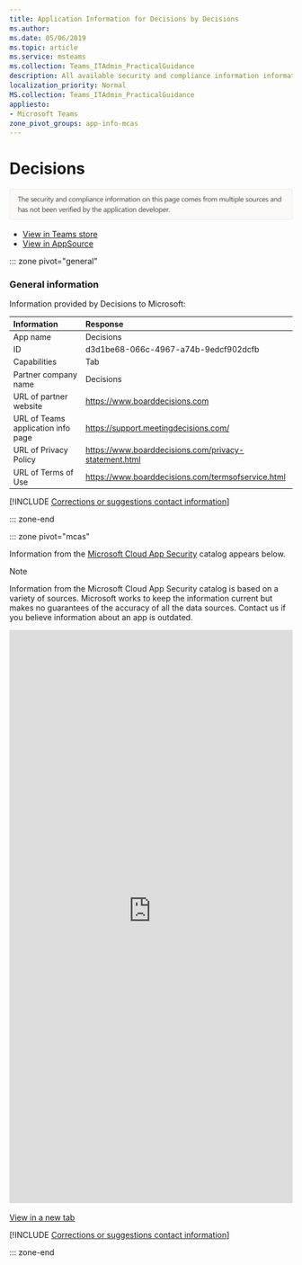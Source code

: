 ```yaml
---
title: Application Information for Decisions by Decisions
ms.author: 
ms.date: 05/06/2019
ms.topic: article
ms.service: msteams
ms.collection: Teams_ITAdmin_PracticalGuidance
description: All available security and compliance information information for Decisions, its data handling policies, its Microsoft Cloud App Security app catalog information, and security/compliance information in the CSA STAR registry.
localization_priority: Normal
MS.collection: Teams_ITAdmin_PracticalGuidance
appliesto:
- Microsoft Teams
zone_pivot_groups: app-info-mcas
---
```

# Decisions

<p></p><img alt="Non-attested image" src="./images/unattested.png" width="650"/>

* <a href="https://teams.microsoft.com/l/app/d3d1be68-066c-4967-a74b-9edcf902dcfb" target="_blank">View in Teams store</a>
* <a href="https://appsource.microsoft.com/en-us/product/office/WA104381880" target="_blank">View in AppSource</a>

::: zone pivot="general"

### General information

Information provided by Decisions to Microsoft:

| **Information** | **Response** |
|:----------------|:-------------|
| App name | Decisions |
| ID | d3d1be68-066c-4967-a74b-9edcf902dcfb |
| Capabilities | Tab |
| Partner company name | Decisions |
| URL of partner website | <https://www.boarddecisions.com> |
| URL of Teams application info page | <https://support.meetingdecisions.com/> |
| URL of Privacy Policy | <https://www.boarddecisions.com/privacy-statement.html> |
| URL of Terms of Use | <https://www.boarddecisions.com/termsofservice.html> |

 [!INCLUDE [Corrections or suggestions contact information](./includes/corrections-or-suggestions.md)]

::: zone-end


::: zone pivot="mcas"

Information from the [Microsoft Cloud App Security](https://www.microsoft.com/en-us/enterprise-mobility-security/cloud-app-security) catalog appears below.

> [!NOTE]
> Information from the Microsoft Cloud App Security catalog is based on a variety of sources. Microsoft works to keep the information current but makes no guarantees of the accuracy of all the data sources. Contact us if you believe information about an app is outdated.

<iframe height='1020' title='Microsoft Cloud App Security Information' src='https://3ca685143b5b46b4b0e5266dadf2e97c.codepen.website/#/dashboard/14491' frameborder='no'  style='width: 100%;'></iframe>

<a href="https://3ca685143b5b46b4b0e5266dadf2e97c.codepen.website/#/dashboard/14491" target="_blank">View in a new tab</a>

[!INCLUDE [Corrections or suggestions contact information](./includes/corrections-or-suggestions.md)]

::: zone-end

